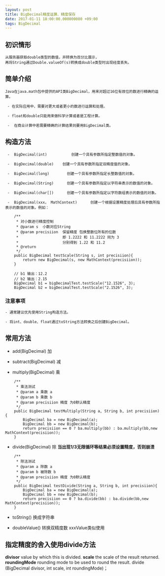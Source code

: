 ```yaml
---
layout: post
title: BigDecimal精度运算、精度保存
date: 2017-01-11 18:00:00.000000000 +09:00
tags: BigDecimal
---
```


## 初识情形

	从服务器获取double类型的数值，并转换为百分比展示，
	再将String通过Double.valueOf(s)转换成double类型时出现经度丢失。

## 简单介绍
	Java在java.math包中提供的API类BigDecimal，用来对超过16位有效位的数进行精确的运算。
	
	 - 在实际应用中，需要对更大或者更小的数进行运算和处理。
	
	 - float和double只能用来做科学计算或者是工程计算。
	
	 -  在商业计算中若需要精确的计算结果则要用BigDecimal类。

## 构造方法


	 -  BigDecimal(int)           创建一个具有参数所指定整数值的对象。
	
	 -  BigDecimal(double)    创建一个具有参数所指定双精度值的对象。
	
	 -  BigDecimal(long)        创建一个具有参数所指定长整数值的对象。
	
	 -  BigDecimal(String)      创建一个具有参数所指定以字符串表示的数值的对象。
	
	 -  BigDecimal(char[])      创建一个具有参数所指定以字符数组表示的数值的对象。
	
	 -  BigDecimal(xxx， MathContext)      创建一个根据设置精度处理后具有参数所指表示的数值的对象。例如：

```
	/**
     * 对小数进行精度控制
     * @param s  小数对应String
     * @param precisiion  保留精度 包换整数位所有的位数
     *                    即 1.2222 和 11.2222 同为 3
     *                    分别得到 1.22 和 11.2
     * @return
     */
    public BigDecimal testScale(String s, int precisiion){
        return new BigDecimal(s, new MathContext(precisiion));
    }
```

```
	// b1 输出：12.2  
	// b2 输出：2.15
	BigDecimal b1 = bigDecimalTest.testScale("12.1526", 3);
	BigDecimal b2 = bigDecimalTest.testScale("2.1526", 3);
```

### 注意事项
	- 通常建议优先使用String构造方法。
	
	- 将int、double、float通过toString方法转换之后创建BigDecimal。

## 常用方法
 - add(BigDecimal)            加

 - subtract(BigDecimal)     减

 - multiply(BigDecimal)     乘
```
	/**
     * 乘法测试
     * @param a 乘数 a
     * @param b 乘数 b
     * @param precisiion 精度 为0默认精度
     */
    public BigDecimal testMultiply(String a, String b, int precisiion){
        BigDecimal ba = new BigDecimal(a);
        BigDecimal bb = new BigDecimal(b);
        return precisiion == 0 ? ba.multiply(bb) : ba.multiply(bb,new MathContext(precisiion));
    }
```

 - divide(BigDecimal)        除   **当出现1/3无限循环等结果必须设置精度，否则崩溃**




```
    /**
     * 除法测试
     * @param a 除数 a
     * @param b 被除数 b
     * @param precisiion 精度 为0默认精度
     */
    public BigDecimal testDivide(String a, String b, int precisiion){
        BigDecimal ba = new BigDecimal(a);
        BigDecimal bb = new BigDecimal(b);
        return precisiion == 0 ? ba.divide(bb) : ba.divide(bb,new MathContext(precisiion));
    }
```

 -  toString()                       换成字符串

 -  doubleValue()                转换双精度数  xxxValue类似使用

## 指定精度的舍入使用divide方法
**divisor**  value by which this is divided.
**scale**  the scale of the result returned.
**roundingMode**  rounding mode to be used to round the result.
divide (BigDecimal divisor, int scale, int roundingMode)；